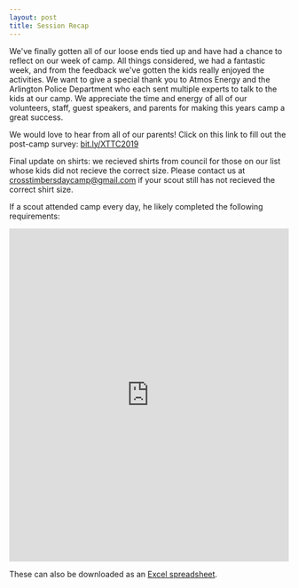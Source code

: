 ```yaml
---
layout: post
title: Session Recap
---
```


We've finally gotten all of our loose ends tied up and have had a chance to reflect on our week of camp.  All things considered, we had a fantastic week, and from the feedback we've gotten the kids really enjoyed the activities.  We want to give a special thank you to Atmos Energy and the Arlington Police Department who each sent multiple experts to talk to the kids at our camp.  We appreciate the time and energy of all of our volunteers, staff, guest speakers, and parents for making this years camp a great success.

We would love to hear from all of our parents!  Click on this link to fill out the post-camp survey: [bit.ly/XTTC2019](http://bit.ly/XTTC2019)

Final update on shirts: we recieved shirts from council for those on our list whose kids did not recieve the correct size.  Please contact us at crosstimbersdaycamp@gmail.com if your scout still has not recieved the correct shirt size.

If a scout attended camp every day, he likely completed the following requirements:

<iframe src="https://onedrive.live.com/embed?cid=FDB990AE1C7681FF&resid=FDB990AE1C7681FF%218682&authkey=AASxIiqWDMf2m3U&em=2" width="100%" height="600" frameborder="0" scrolling="no"></iframe>

These can also be downloaded as an [Excel spreadsheet](/public/content/files/2019-possible-requirements.xlsx).

